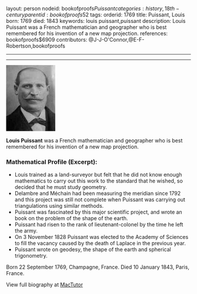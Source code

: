 layout: person
nodeid: bookofproofs$Puissant
categories: history,18th-century
parentid: bookofproofs$52
tags: 
orderid: 1769
title: Puissant, Louis
born: 1769
died: 1843
keywords: louis puissant,puissant
description: Louis Puissant was a French mathematician and geographer who is best remembered for his invention of a new map projection.
references: bookofproofs$6909
contributors: @J-J-O'Connor,@E-F-Robertson,bookofproofs

---



---

![Puissant.jpg](https://github.com/bookofproofs/bookofproofs.github.io/blob/main/_sources/_assets/images/portraits/Puissant.jpg?raw=true)

**Louis Puissant** was a French mathematician and geographer who is best remembered for his invention of a new map projection.

### Mathematical Profile (Excerpt):
* Louis trained as a land-surveyor but felt that he did not know enough mathematics to carry out this work to the standard that he wished, so decided that he must study geometry.
* Delambre and Méchain had been measuring the meridian since 1792 and this project was still not complete when Puissant was carrying out triangulations using similar methods.
* Puissant was fascinated by this major scientific project, and wrote an book on the problem of the shape of the earth.
* Puissant had risen to the rank of lieutenant-colonel by the time he left the army.
* On 3 November 1828 Puissant was elected to the Academy of Sciences to fill the vacancy caused by the death of Laplace in the previous year.
* Puissant wrote on geodesy, the shape of the earth and spherical trigonometry.

Born 22 September 1769, Champagne, France. Died 10 January 1843, Paris, France.

View full biography at [MacTutor](https://mathshistory.st-andrews.ac.uk/Biographies/Puissant/)
